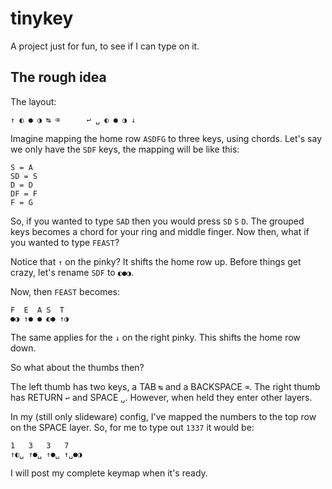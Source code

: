 # tinykey

A project just for fun, to see if I can type on it.

## The rough idea

The layout:

```
↑ ◐ ● ◑ ↹ ⌫      ↩ ␣ ◐ ● ◑ ↓
```

Imagine mapping the home row `ASDFG` to three keys, using chords.
Let's say we only have the `SDF` keys, the mapping will be like this:

```
S = A
SD = S
D = D
DF = F
F = G
```

So, if you wanted to type `SAD` then you would press `SD` `S` `D`. The grouped keys becomes a chord for your ring and middle finger.
Now then, what if you wanted to type `FEAST`?

Notice that `↑` on the pinky? It shifts the home row up.
Before things get crazy, let's rename `SDF` to `◐●◑`.

Now, then `FEAST` becomes:

```
F  E  A S  T
●◑ ↑● ● ◐● ↑◑ 
```

The same applies for the `↓` on the right pinky. This shifts the home row down.

So what about the thumbs then?

The left thumb has two keys, a TAB `↹` and a BACKSPACE `⌫`. 
The right thumb has RETURN `↩` and SPACE `␣`.
However, when held they enter other layers.

In my (still only slideware) config, I've mapped the numbers to the top row on the SPACE layer.
So, for me to type out `1337` it would be:

```
1   3   3   7
↑◐␣ ↑●␣ ↑●␣ ↑␣●◑
```

I will post my complete keymap when it's ready.